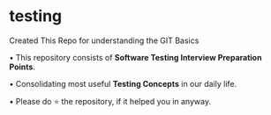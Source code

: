 # testing

Created This Repo for understanding the GIT Basics

• This repository consists of **Software Testing Interview Preparation Points**.

• Consolidating most useful **Testing Concepts** in our daily life.

• Please do ⭐ the repository, if it helped you in anyway.
